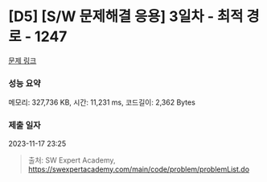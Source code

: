# [D5] [S/W 문제해결 응용] 3일차 - 최적 경로 - 1247 

[문제 링크](https://swexpertacademy.com/main/code/problem/problemDetail.do?contestProbId=AV15OZ4qAPICFAYD) 

### 성능 요약

메모리: 327,736 KB, 시간: 11,231 ms, 코드길이: 2,362 Bytes

### 제출 일자

2023-11-17 23:25



> 출처: SW Expert Academy, https://swexpertacademy.com/main/code/problem/problemList.do